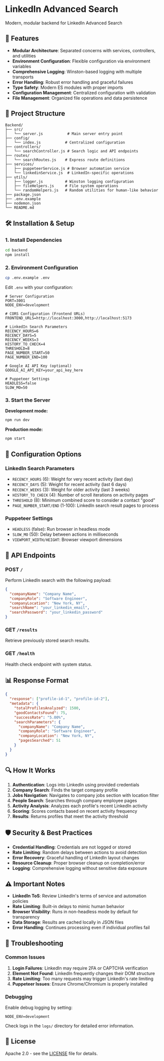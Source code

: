 # LinkedIn Advanced Search 

Modern, modular backend for LinkedIn Advanced Search

## 🚀 Features

- **Modular Architecture**: Separated concerns with services, controllers, and utilities
- **Environment Configuration**: Flexible configuration via environment variables
- **Comprehensive Logging**: Winston-based logging with multiple transports
- **Error Handling**: Robust error handling and graceful failures
- **Type Safety**: Modern ES modules with proper imports
- **Configuration Management**: Centralized configuration with validation
- **File Management**: Organized file operations and data persistence

## 📁 Project Structure

```
Backend/
├── src/
│   └── server.js           # Main server entry point
├── config/
│   └── index.js           # Centralized configuration
├── controllers/
│   └── searchController.js # Search logic and API endpoints
├── routes/
│   └── searchRoutes.js    # Express route definitions
├── services/
│   ├── puppeteerService.js # Browser automation service
│   └── linkedinService.js  # LinkedIn-specific operations
├── utils/
│   ├── logger.js          # Winston logging configuration
│   ├── fileHelpers.js     # File system operations
│   └── randomHelpers.js   # Random utilities for human-like behavior
├── package.json
├── .env.example
├── nodemon.json
└── README.md
```

## 🛠️ Installation & Setup

### 1. Install Dependencies
```bash
cd backend
npm install
```

### 2. Environment Configuration
```bash
cp .env.example .env
```

Edit `.env` with your configuration:
```env
# Server Configuration
PORT=3001
NODE_ENV=development

# CORS Configuration (Frontend URLs)
FRONTEND_URLS=http://localhost:3000,http://localhost:5173

# LinkedIn Search Parameters
RECENCY_HOURS=6
RECENCY_DAYS=5
RECENCY_WEEKS=3
HISTORY_TO_CHECK=4
THRESHOLD=8
PAGE_NUMBER_START=50
PAGE_NUMBER_END=100

# Google AI API Key (optional)
GOOGLE_AI_API_KEY=your_api_key_here

# Puppeteer Settings
HEADLESS=false
SLOW_MO=50
```

### 3. Start the Server

**Development mode:**
```bash
npm run dev
```

**Production mode:**
```bash
npm start
```

## 🔧 Configuration Options

### LinkedIn Search Parameters
- `RECENCY_HOURS` (6): Weight for very recent activity (last day)
- `RECENCY_DAYS` (5): Weight for recent activity (last 6 days)
- `RECENCY_WEEKS` (3): Weight for older activity (last 3 weeks)
- `HISTORY_TO_CHECK` (4): Number of scroll iterations on activity pages
- `THRESHOLD` (8): Minimum combined score to consider a contact "good"
- `PAGE_NUMBER_START/END` (1-100): LinkedIn search result pages to process

### Puppeteer Settings
- `HEADLESS` (false): Run browser in headless mode
- `SLOW_MO` (50): Delay between actions in milliseconds
- `VIEWPORT_WIDTH/HEIGHT`: Browser viewport dimensions

## 📡 API Endpoints

### POST `/`
Perform LinkedIn search with the following payload:
```json
{
  "companyName": "Company Name",
  "companyRole": "Software Engineer",
  "companyLocation": "New York, NY",
  "searchName": "your_linkedin_email",
  "searchPassword": "your_linkedin_password"
}
```

### GET `/results`
Retrieve previously stored search results.

### GET `/health`
Health check endpoint with system status.

## 📊 Response Format

```json
{
  "response": ["profile-id-1", "profile-id-2"],
  "metadata": {
    "totalProfilesAnalyzed": 1500,
    "goodContactsFound": 75,
    "successRate": "5.00%",
    "searchParameters": {
      "companyName": "Company Name",
      "companyRole": "Software Engineer",
      "companyLocation": "New York, NY",
      "pagesSearched": 51
    }
  }
}
```

## 🔍 How It Works

1. **Authentication**: Logs into LinkedIn using provided credentials
2. **Company Search**: Finds the target company profile
3. **Jobs Navigation**: Navigates to company jobs section with location filter
4. **People Search**: Searches through company employee pages
5. **Activity Analysis**: Analyzes each profile's recent LinkedIn activity
6. **Scoring**: Scores contacts based on recent activity frequency
7. **Results**: Returns profiles that meet the activity threshold

## 🛡️ Security & Best Practices

- **Credential Handling**: Credentials are not logged or stored
- **Rate Limiting**: Random delays between actions to avoid detection
- **Error Recovery**: Graceful handling of LinkedIn layout changes
- **Resource Cleanup**: Proper browser cleanup on completion/error
- **Logging**: Comprehensive logging without sensitive data exposure

## ⚠️ Important Notes

- **LinkedIn ToS**: Review LinkedIn's terms of service and automation policies
- **Rate Limiting**: Built-in delays to mimic human behavior
- **Browser Visibility**: Runs in non-headless mode by default for transparency
- **Data Storage**: Results are cached locally in JSON files
- **Error Handling**: Continues processing even if individual profiles fail

## 🐛 Troubleshooting

### Common Issues

1. **Login Failures**: LinkedIn may require 2FA or CAPTCHA verification
2. **Element Not Found**: LinkedIn frequently changes their DOM structure
3. **Rate Limiting**: Too many requests may trigger LinkedIn's rate limiting
4. **Puppeteer Issues**: Ensure Chrome/Chromium is properly installed

### Debugging

Enable debug logging by setting:
```env
NODE_ENV=development
```

Check logs in the `logs/` directory for detailed error information.

## 📝 License

Apache 2.0 - see the [LICENSE](https://www.apache.org/licenses/LICENSE-2.0.html) file for details.